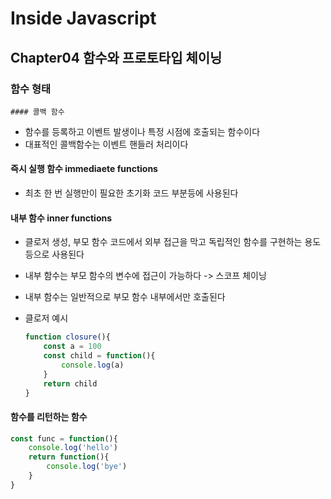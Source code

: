 # Inside Javascript

##  Chapter04 함수와 프로토타입 체이닝

### 함수 형태

	#### 콜백 함수

- 함수를 등록하고 이벤트 발생이나 특정 시점에 호출되는 함수이다
- 대표적인 콜백함수는 이벤트 핸들러 처리이다

#### 즉시 실행 함수 immediaete functions

- 최초 한 번 실행만이 필요한 초기화 코드 부분등에 사용된다

#### 내부 함수 inner functions

- 클로저 생성, 부모 함수 코드에서 외부 접근을 막고 독립적인 함수를 구현하는 용도 등으로 사용된다

- 내부 함수는 부모 함수의 변수에 접근이 가능하다 -> 스코프 체이닝

- 내부 함수는 일반적으로 부모 함수 내부에서만 호출된다

- 클로저 예시

  ```js
  function closure(){
      const a = 100
      const child = function(){
          console.log(a)
      }
      return child
  }
  ```

#### 함수를 리턴하는 함수

```js
const func = function(){
    console.log('hello')
    return function(){
        console.log('bye')
    }
}
```



